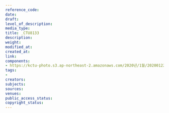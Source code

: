 ```yaml
---
reference_code: 
date: 
draft: 
level_of_description: 
media_type: 
title: _CTU8133
description: 
weight: 
modified_at: 
created_at: 
link: 
components:
- https://kctu-photo.s3.ap-northeast-2.amazonaws.com/2020년/1월/20200122_김명환+위원장,+설+맞이+투쟁사업장+지지+방문/_CTU8133.jpg
tags:
- 
creators: 
subjects: 
sources: 
venues: 
public_access_status: 
copyright_status: 
---
```

